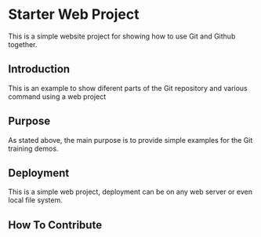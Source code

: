 # Starter Web Project

This is a simple website project for showing how to use Git and Github together.

## Introduction

This is an example to show diferent parts of the Git repository and various command using a web project

## Purpose

As stated above, the main purpose is to provide simple examples for the Git training demos.

## Deployment

This is a simple web project, deployment can be on any web server or even local file system.

## How To Contribute